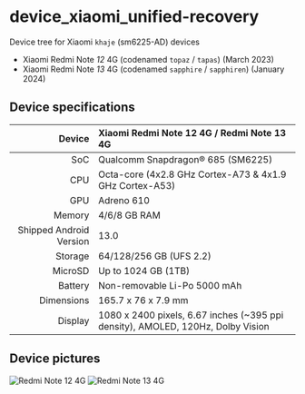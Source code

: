 # device_xiaomi_unified-recovery

Device tree for Xiaomi `khaje` (sm6225-AD) devices
- Xiaomi Redmi Note _12_ 4G (codenamed `topaz` / `tapas`) (March 2023)
- Xiaomi Redmi Note _13_ 4G (codenamed `sapphire` / `sapphiren`) (January 2024)

## Device specifications

Device                  | Xiaomi Redmi Note 12 4G / Redmi Note 13 4G
-----------------------:|:-------------------------------------
SoC                     | Qualcomm Snapdragon® 685 (SM6225)
CPU                     | Octa-core (4x2.8 GHz Cortex-A73 & 4x1.9 GHz Cortex-A53)
GPU                     | Adreno 610
Memory                  | 4/6/8 GB RAM
Shipped Android Version | 13.0
Storage                 | 64/128/256 GB (UFS 2.2)
MicroSD                 | Up to 1024 GB (1TB)
Battery                 | Non-removable Li-Po 5000 mAh
Dimensions              | 165.7 x 76 x 7.9 mm
Display                 | 1080 x 2400 pixels, 6.67 inches (~395 ppi density), AMOLED, 120Hz, Dolby Vision

## Device pictures

![ Redmi Note 12 4G ](https://i02.appmifile.com/224_operator_sg/10/03/2023/cdf4a7f40a92668d1c8fe2fcc5045ea8.png "Redmi Note 12 4G")
![ Redmi Note 13 4G ](https://i02.appmifile.com/282_operator_sg/02/01/2024/3ed59552a4950465a43d4f3f9598d8b4.png "Redmi Note 13 4G")
